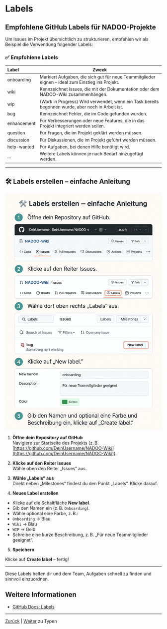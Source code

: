 # Labels

## Empfohlene GitHub Labels für NADOO-Projekte

Um Issues im Projekt übersichtlich zu strukturieren, empfehlen wir als Beispiel die Verwendung folgender Labels:

### ✅ Empfohlene Labels

| Label | Zweck |
| :--- | ---|
| onboarding | Markiert Aufgaben, die sich gut für neue Teammitglieder eignen – ideal zum Einstieg ins Projekt. |
| wiki | Kennzeichnet Issues, die mit der Dokumentation oder dem NADOO-Wiki zusammenhängen. |
| wip | (Work in Progress) Wird verwendet, wenn ein Task bereits begonnen wurde, aber noch in Arbeit ist. |
| bug | Kennzeichnet Fehler, die im Code gefunden wurden. |
| enhancement | Für Verbesserungen oder neue Features, die in das Projekt integriert werden sollen. |
| question | Für Fragen, die im Projekt geklärt werden müssen. |
| discussion | Für Diskussionen, die im Projekt geführt werden müssen. |
| help-wanted | Für Aufgaben, bei denen Hilfe benötigt wird. |
| ... | Weitere Labels können je nach Bedarf hinzugefügt werden. |

---

## 🛠️ Labels erstellen – einfache Anleitung

![GitHub Labels](../../../../../images/github_label.png)

1. **Öffne dein Repository auf GitHub**  
Navigiere zur Startseite des Projekts (z. B. [https://github.com/DeinUsername/NADOO-Wiki](https://github.com/DeinUsername/NADOO-Wiki)).

2. **Klicke auf den Reiter Issues**  
Wähle oben den Reiter „Issues“ aus.

3. **Wähle „Labels“ aus**  
Direkt neben „Milestones“ findest du den Punkt „Labels“. Klicke darauf.

4. **Neues Label erstellen**  

- Klicke auf die Schaltfläche **New label**.  
- Gib den Namen ein (z. B. `Onboarding`).  
- Wähle optional eine Farbe, z. B.:  
- `Onboarding` → Blau  
- `Wiki` → Blau  
- `WIP` → Gelb  
- Schreibe eine kurze Beschreibung, z. B. „Für neue Teammitglieder geeignet“.

5. **Speichern**  

Klicke auf **Create label** – fertig!

---

Diese Labels helfen dir und dem Team, Aufgaben schnell zu finden und sinnvoll einzuordnen.

## Weitere Informationen

- [GitHub Docs: Labels](https://docs.github.com/de/issues/using-labels-and-milestones-to-track-work/managing-labels)

---
[Zurück](../README.md) | [Weiter](../02-types/README.md) zu Typen

